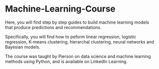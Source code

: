 # Machine-Learning-Course


Here, you will find step by step guides to build machine learning models that produce predictions and recommendations. 

Specifically, you will find how to peform linear regression, logistic regression, K-means clustering, hierarchal clustering, neural networks and Bayesian models.

The course was taught by Pierson on data science and machine learning methods using Python, and is available on LinkedIn Learning.
